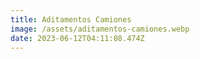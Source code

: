 ```yaml
---
title: Aditamentos Camiones
image: /assets/aditamentos-camiones.webp
date: 2023-06-12T04:11:08.474Z
---
```

